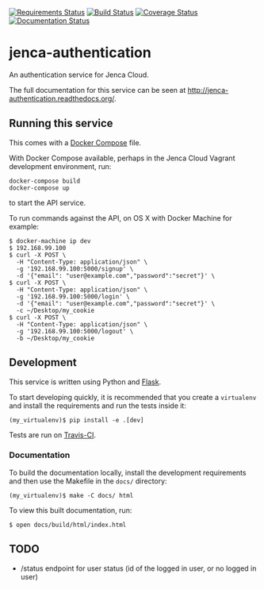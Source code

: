 [![Requirements Status](https://requires.io/github/jenca-cloud/jenca-authentication/requirements.svg?branch=master)](https://requires.io/github/jenca-cloud/jenca-authentication/requirements/?branch=master) [![Build Status](https://travis-ci.org/jenca-cloud/jenca-authentication.svg?branch=master)](https://travis-ci.org/jenca-cloud/jenca-authentication) [![Coverage Status](https://coveralls.io/repos/jenca-cloud/jenca-authentication/badge.svg?branch=master&service=github)](https://coveralls.io/github/jenca-cloud/jenca-authentication?branch=master) [![Documentation Status](https://readthedocs.org/projects/jenca-authentication/badge/?version=latest)](http://jenca-authentication.readthedocs.org/en/latest/?badge=latest)

# jenca-authentication

An authentication service for Jenca Cloud.

The full documentation for this service can be seen at http://jenca-authentication.readthedocs.org/.


## Running this service

This comes with a [Docker Compose](https://docs.docker.com/compose/) file. 

With Docker Compose available, perhaps in the Jenca Cloud Vagrant development environment, run:

```
docker-compose build
docker-compose up
```

to start the API service.

To run commands against the API, on OS X with Docker Machine for example:

```
$ docker-machine ip dev
$ 192.168.99.100
$ curl -X POST \
  -H "Content-Type: application/json" \
  -g '192.168.99.100:5000/signup' \
  -d '{"email": "user@example.com","password":"secret"}' \
$ curl -X POST \
  -H "Content-Type: application/json" \
  -g '192.168.99.100:5000/login' \
  -d '{"email": "user@example.com","password":"secret"}' \
  -c ~/Desktop/my_cookie
$ curl -X POST \
  -H "Content-Type: application/json" \
  -g '192.168.99.100:5000/logout' \
  -b ~/Desktop/my_cookie
```

## Development

This service is written using Python and [Flask](http://flask.pocoo.org).

To start developing quickly, it is recommended that you create a `virtualenv` and install the requirements and run the tests inside it:

```
(my_virtualenv)$ pip install -e .[dev]
```

Tests are run on [Travis-CI](https://travis-ci.org/jenca-cloud/jenca-authentication).


### Documentation

To build the documentation locally, install the development requirements and then use the Makefile in the `docs/` directory:

```
(my_virtualenv)$ make -C docs/ html
```

To view this built documentation, run:

```
$ open docs/build/html/index.html
```

## TODO

* /status endpoint for user status (id of the logged in user, or no logged in user)
